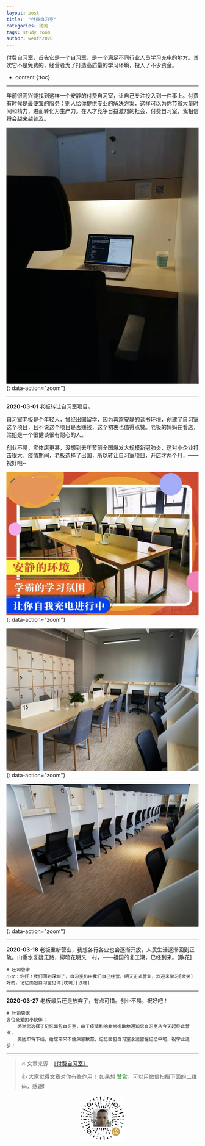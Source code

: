 ```yaml
---
layout: post
title:  "付费自习室"
categories: 随笔
tags: study room
author: wenfh2020
---
```



付费自习室，首先它是一个自习室，是一个满足不同行业人员学习充电的地方。其次它不是免费的，经营者为了打造高质量的学习环境，投入了不少资金。



* content
{:toc}

---

年前很高兴能找到这样一个安静的付费自习室，让自己专注投入到一件事上。付费有时候是最便宜的服务：别人给你提供专业的解决方案，这样可以为你节省大量时间和精力，进而转化为生产力。在人才竞争日益激烈的社会，付费自习室，我相信将会越来越普及。

![学习环境](/images/2020-03-11-08-59-15.png){: data-action="zoom"}

---

**2020-03-01** 老板转让自习室项目。

自习室老板是个年轻人，曾经出国留学，因为喜欢安静的读书环境，创建了自习室这个项目，且不说这个项目是否赚钱，这个初衷也值得点赞。老板的妈妈在看店，梁姐是一个很健谈很有耐心的人。

创业不易，实体店更甚，没想到去年节前全国爆发大规模新冠肺炎，这对小企业打击很大。疫情期间，老板选择了出国，所以转让自习室项目，开店才两个月，——祝好吧~

![自习室1](/images/2020-03-11-09-00-50.png){: data-action="zoom"}

![自习室2](/images/2020-03-11-09-01-08.png){: data-action="zoom"}

![自习室3](/images/2020-03-11-09-01-24.png){: data-action="zoom"}

---

**2020-03-18** 老板重新营业，我想各行各业也会逐渐开放，人民生活逐渐回到正轨。山重水复疑无路，柳暗花明又一村，——祖国的复工潮，已经到来。[散花]

```shell
# 吐司管家
小文：你好！我们回到深圳了，自习室仍由我们自己经营，明天正式营业，欢迎来学习[微笑]
好的，记忆面包自习室见你[玫瑰][玫瑰]
```

---

**2020-03-27**  老板最后还是放弃了，有点可惜。创业不易，祝好吧！

```shell
# 吐司管家
各位亲爱的小伙伴：
    感谢您选择了记忆面包自习室，由于疫情影响非常抱歉地通知您自习室从今天起终止营业，
    美团即将下线，给您带来不便深感歉意，记忆面包自习室永远留在记忆中吧，祝学业进步！
```

---

> 🔥 文章来源：[《付费自习室》](https://wenfh2020.com/2020/01/13/study-room/)
>
> 👍 大家觉得文章对你有些作用！ 如果想 <font color=green>赞赏</font>，可以用微信扫描下面的二维码，感谢!
<div align=center><img src="/images/2020-08-06-15-49-47.png" width="120"/></div>
